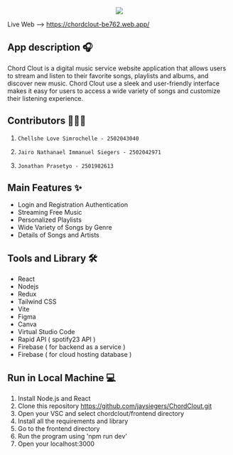 <p align="center" width="100%">
    <img src="https://cdn.discordapp.com/attachments/896801300229021698/1115286584456130610/ChordClout_Large-removebg-preview.png">
</p>

Live Web --> https://chordclout-be762.web.app/

## App description 🎧
Chord Clout is a digital music service website application that allows users to stream and listen to their favorite songs, playlists and albums, and discover new music. Chord Clout use a sleek and user-friendly interface makes it easy for users to access a wide variety of songs and customize their listening experience.

## Contributors 👨‍👧‍👦
1.     Chellshe Love Simrochelle - 2502043040
2.     Jairo Nathanael Immanuel Siegers - 2502042971
3.     Jonathan Prasetyo - 2501982613

## Main Features ✨
- Login and Registration Authentication
- Streaming Free Music
- Personalized Playlists
- Wide Variety of Songs by Genre
- Details of Songs and Artists

## Tools and Library 🛠️
- React 
- Nodejs
- Redux
- Tailwind CSS
- Vite
- Figma
- Canva
- Virtual Studio Code
- Rapid API ( spotify23 API )
- Firebase ( for backend as a service )
- Firebase ( for cloud hosting database )

## Run in Local Machine 💻
1. Install Node.js and React 
2. Clone this repository https://github.com/jaysiegers/ChordClout.git
3. Open your VSC and select chordclout/frontend directory
4. Install all the requirements and library
5. Go to the frontend directory 
6. Run the program using 'npm run dev' 
7. Open your localhost:3000

